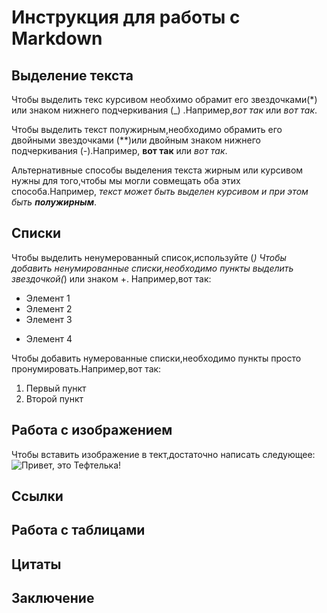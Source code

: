 # Инструкция для работы с Markdown

## Выделение текста

Чтобы выделить текс курсивом необхимо обрамит его звездочками(*) или знаком нижнего подчеркивания (_) .Например,*вот так* или _вот так_.

Чтобы выделить текст полужирным,необходимо обрамить его двойными звездочками (**)или двойным знаком нижнего подчеркивания (-).Например, **вот так** или _вот так_.

Альтернативные способы выделения текста жирным или курсивом нужны для того,чтобы мы могли совмещать оба этих способа.Например, _текст может быть выделен курсивом и при этом быть **полужирным**_.

## Списки
Чтобы выделить ненумерованный список,используйте (*)
Чтобы добавить ненумированные списки,необходимо пункты выделить звездочкой(*) или знаком +. Например,вот так:
* Элемент 1
* Элемент 2
* Элемент 3
+ Элемент 4

Чтобы добавить  нумерованные списки,необходимо пункты просто пронумировать.Например,вот так:
1. Первый пункт
2. Второй пункт
## Работа с изображением

Чтобы вставить изображение в тект,достаточно написать следующее:
![Привет, это Тефтелька!](Teftelka.jpg)

## Ссылки

## Работа с таблицами

## Цитаты

## Заключение